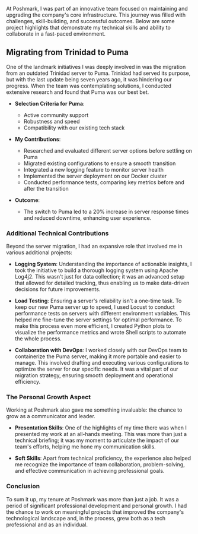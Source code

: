 At Poshmark, I was part of an innovative team focused on maintaining and upgrading the company's core infrastructure. This journey was filled with challenges, skill-building, and successful outcomes. Below are some project highlights that demonstrate my technical skills and ability to collaborate in a fast-paced environment.

## Migrating from Trinidad to Puma

One of the landmark initiatives I was deeply involved in was the migration from an outdated Trinidad server to Puma. Trinidad had served its purpose, but with the last update being seven years ago, it was hindering our progress. When the team was contemplating solutions, I conducted extensive research and found that Puma was our best bet. 

- **Selection Criteria for Puma**: 
  - Active community support
  - Robustness and speed
  - Compatibility with our existing tech stack
  
- **My Contributions**: 
  - Researched and evaluated different server options before settling on Puma
  - Migrated existing configurations to ensure a smooth transition
  - Integrated a new logging feature to monitor server health
  - Implemented the server deployment on our Docker cluster
  - Conducted performance tests, comparing key metrics before and after the transition

- **Outcome**: 
  - The switch to Puma led to a 20% increase in server response times and reduced downtime, enhancing user experience.

### Additional Technical Contributions

Beyond the server migration, I had an expansive role that involved me in various additional projects:

- **Logging System**: Understanding the importance of actionable insights, I took the initiative to build a thorough logging system using Apache Log4j2. This wasn't just for data collection; it was an advanced setup that allowed for detailed tracking, thus enabling us to make data-driven decisions for future improvements.

- **Load Testing**: Ensuring a server's reliability isn't a one-time task. To keep our new Puma server up to speed, I used Locust to conduct performance tests on servers with different environment variables. This helped me fine-tune the server settings for optimal performance. To make this process even more efficient, I created Python plots to visualize the performance metrics and wrote Shell scripts to automate the whole process.

- **Collaboration with DevOps**: I worked closely with our DevOps team to containerize the Puma server, making it more portable and easier to manage. This involved drafting and executing various configurations to optimize the server for our specific needs. It was a vital part of our migration strategy, ensuring smooth deployment and operational efficiency.

### The Personal Growth Aspect

Working at Poshmark also gave me something invaluable: the chance to grow as a communicator and leader. 

- **Presentation Skills**: One of the highlights of my time there was when I presented my work at an all-hands meeting. This was more than just a technical briefing; it was my moment to articulate the impact of our team's efforts, helping me hone my communication skills.

- **Soft Skills**: Apart from technical proficiency, the experience also helped me recognize the importance of team collaboration, problem-solving, and effective communication in achieving professional goals.

### Conclusion

To sum it up, my tenure at Poshmark was more than just a job. It was a period of significant professional development and personal growth. I had the chance to work on meaningful projects that improved the company's technological landscape and, in the process, grew both as a tech professional and as an individual.
